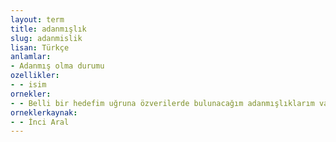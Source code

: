 ```yaml
---
layout: term
title: adanmışlık
slug: adanmislik
lisan: Türkçe
anlamlar:
- Adanmış olma durumu
ozellikler:
- - isim
ornekler:
- - Belli bir hedefim uğruna özverilerde bulunacağım adanmışlıklarım var mı?
orneklerkaynak:
- - İnci Aral
---
```

